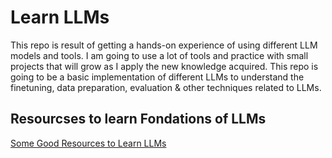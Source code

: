 # Learn LLMs

This repo is result of getting a hands-on experience of using different LLM models and tools. I am going to use a lot of tools and practice with small projects that will grow as I apply the new knowledge acquired.
This repo is going to be a basic implementation of different LLMs to understand the finetuning, data preparation, evaluation & other techniques related to LLMs.

## Resourcses to learn Fondations of LLMs
[Some Good Resources to Learn LLMs](https://github.com/prakashknaikade/Learn-LLM-Sources)
